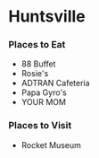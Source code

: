# Huntsville

### Places to Eat
- 88 Buffet
- Rosie's
- ADTRAN Cafeteria
- Papa Gyro's
- YOUR MOM

### Places to Visit
- Rocket Museum
